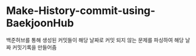 # Make-History-commit-using-BaekjoonHub
백준허브를 통해 생성된 커밋들이 해당 날짜로 커밋 되지 않는 문제를 파싱하여 해당 날짜 커밋기록을 만들어줌
